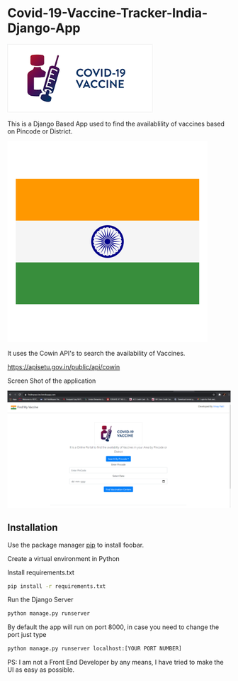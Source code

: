 # Covid-19-Vaccine-Tracker-India-Django-App

![alt text](https://github.com/vinaypatil03/Covid-19-Vaccine-Tracker-India-Django-App/blob/master/static/images/images.png)  

This is a Django Based App used to find the availablility of vaccines based on Pincode or District.

![alt text](https://github.com/vinaypatil03/Covid-19-Vaccine-Tracker-India-Django-App/blob/master/static/images/india.png)  

It uses the Cowin API's to search the availability of Vaccines.  

https://apisetu.gov.in/public/api/cowin

Screen Shot of the application

![alt text](https://github.com/vinaypatil03/Covid-19-Vaccine-Tracker-India-Django-App/blob/master/static/images/Screenshot%20(61).png)

## Installation

Use the package manager [pip](https://pip.pypa.io/en/stable/) to install foobar.

Create a virtual environment in Python

Install requirements.txt
```bash
pip install -r requirements.txt
```
Run the Django Server
```bash
python manage.py runserver
```
By default the app will run on port 8000, in case you need to change the port just type

```bash
python manage.py runserver localhost:[YOUR PORT NUMBER]
```

PS: I am not a Front End Developer by any means, I have tried to make the UI as easy as possible.

